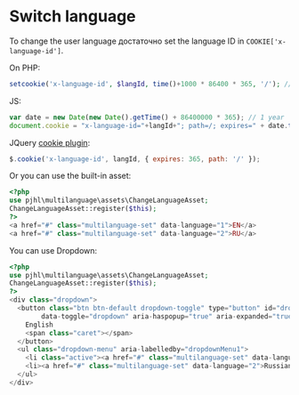 Switch language
===============

To change the user language достаточно set the language ID in `COOKIE['x-language-id']`.

On PHP:

```php
setcookie('x-language-id', $langId, time()+1000 * 86400 * 365, '/'); // $langId - integer
```

JS:

```js
var date = new Date(new Date().getTime() + 86400000 * 365); // 1 year
document.cookie = "x-language-id="+langId+"; path=/; expires=" + date.toUTCString();
```

JQuery [cookie plugin](https://plugins.jquery.com/cookie/):

```js
$.cookie('x-language-id', langId, { expires: 365, path: '/' });
```

Or you can use the built-in asset:

```php
<?php
use pjhl\multilanguage\assets\ChangeLanguageAsset;
ChangeLanguageAsset::register($this);
?>
<a href="#" class="multilanguage-set" data-language="1">EN</a>
<a href="#" class="multilanguage-set" data-language="2">RU</a>
```

You can use Dropdown:
```php
<?php
use pjhl\multilanguage\assets\ChangeLanguageAsset;
ChangeLanguageAsset::register($this);
?>
<div class="dropdown">
  <button class="btn btn-default dropdown-toggle" type="button" id="dropdownMenu1"
        data-toggle="dropdown" aria-haspopup="true" aria-expanded="true">
    English
    <span class="caret"></span>
  </button>
  <ul class="dropdown-menu" aria-labelledby="dropdownMenu1">
    <li class="active"><a href="#" class="multilanguage-set" data-language="1">English</a></li>
    <li><a href="#" class="multilanguage-set" data-language="2">Russian</a></li>
  </ul>
</div>
```
